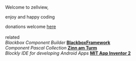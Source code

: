 
Welcome to zellview,
		
enjoy
and
happy coding

<!-- donations welcome __[zellview.de/donate](https://www.zellview.donate)__<br> -->

donations welcome [here](https://www.paypal.com/cgi-bin/webscr?cmd=_s-xclick&hosted_button_id=Z3HWZPMEKBVVU&source=url)
<br>
<br>
related<br>
*Blackbox Component Builder* __[BlackboxFramework](https://www.blackboxframework.org)__<br>
*Component Pascal Collection* __[Zinn am Turm](https://www.zinnamturm.eu)__<br>
*Blockly IDE for developing Android Apps* __[MIT App Inventor 2](http://ai2.appinventor.mit.edu)__<br>
<br>
